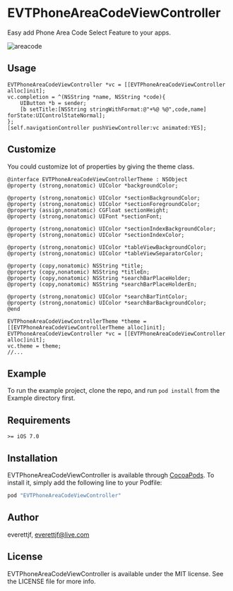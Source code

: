 # EVTPhoneAreaCodeViewController

Easy add Phone Area Code Select Feature to your apps.

![areacode](https://everettjf.github.io/stuff/areacode/areacode.gif)

## Usage

```oc
EVTPhoneAreaCodeViewController *vc = [[EVTPhoneAreaCodeViewController alloc]init];
vc.completion = ^(NSString *name, NSString *code){
    UIButton *b = sender;
    [b setTitle:[NSString stringWithFormat:@"+%@ %@",code,name] forState:UIControlStateNormal];
};
[self.navigationController pushViewController:vc animated:YES];

```


## Customize

You could customize lot of properties by giving the theme class.

```
@interface EVTPhoneAreaCodeViewControllerTheme : NSObject
@property (strong,nonatomic) UIColor *backgroundColor;

@property (strong,nonatomic) UIColor *sectionBackgroundColor;
@property (strong,nonatomic) UIColor *sectionForegroundColor;
@property (assign,nonatomic) CGFloat sectionHeight;
@property (strong,nonatomic) UIFont *sectionFont;

@property (strong,nonatomic) UIColor *sectionIndexBackgroundColor;
@property (strong,nonatomic) UIColor *sectionIndexColor;

@property (strong,nonatomic) UIColor *tableViewBackgroundColor;
@property (strong,nonatomic) UIColor *tableViewSeparatorColor;

@property (copy,nonatomic) NSString *title;
@property (copy,nonatomic) NSString *titleEn;
@property (copy,nonatomic) NSString *searchBarPlaceHolder;
@property (copy,nonatomic) NSString *searchBarPlaceHolderEn;

@property (strong,nonatomic) UIColor *searchBarTintColor;
@property (strong,nonatomic) UIColor *searchBarBackgroundColor;
@end

EVTPhoneAreaCodeViewControllerTheme *theme = [[EVTPhoneAreaCodeViewControllerTheme alloc]init];
EVTPhoneAreaCodeViewController *vc = [[EVTPhoneAreaCodeViewController alloc]init];
vc.theme = theme;
//...

```


## Example

To run the example project, clone the repo, and run `pod install` from the Example directory first.

## Requirements

`>= iOS 7.0`

## Installation

EVTPhoneAreaCodeViewController is available through [CocoaPods](http://cocoapods.org). To install
it, simply add the following line to your Podfile:

```ruby
pod "EVTPhoneAreaCodeViewController"
```

## Author

everettjf, everettjf@live.com

## License

EVTPhoneAreaCodeViewController is available under the MIT license. See the LICENSE file for more info.

